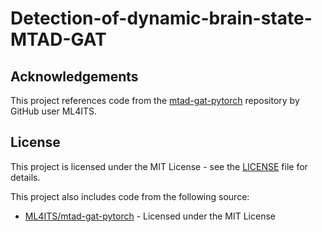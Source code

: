 # Detection-of-dynamic-brain-state-MTAD-GAT

## Acknowledgements

This project references code from the [mtad-gat-pytorch](https://github.com/ML4ITS/mtad-gat-pytorch) repository by GitHub user ML4ITS.

## License

This project is licensed under the MIT License - see the [LICENSE](LICENSE) file for details.

This project also includes code from the following source:
- [ML4ITS/mtad-gat-pytorch](https://github.com/ML4ITS/mtad-gat-pytorch) - Licensed under the MIT License
